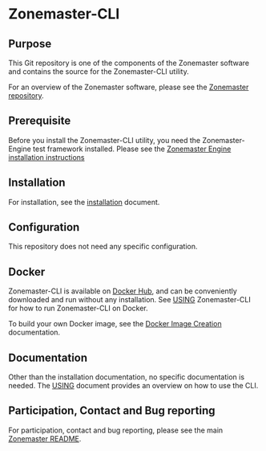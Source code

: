 # Zonemaster-CLI


## Purpose

This Git repository is one of the components of the Zonemaster software and
contains the source for the Zonemaster-CLI utility.

For an overview of the Zonemaster software, please see the
[Zonemaster repository].


## Prerequisite

Before you install the Zonemaster-CLI utility, you need the Zonemaster-Engine
test framework installed. Please see the
[Zonemaster Engine installation instructions]


## Installation

For installation, see the [installation] document.


## Configuration

This repository does not need any specific configuration.


## Docker

Zonemaster-CLI is available on [Docker Hub], and can be conveniently downloaded
and run without any installation. See [USING] Zonemaster-CLI for how to run
Zonemaster-CLI on Docker.

To build your own Docker image, see the [Docker Image Creation] documentation.


## Documentation

Other than the installation documentation, no specific documentation is needed.
The [USING] document provides an overview on how to use the CLI.


## Participation, Contact and Bug reporting

For participation, contact and bug reporting, please see the main
[Zonemaster README].


[Docker Image Creation]:                          https://github.com/zonemaster/zonemaster/blob/master/docs/internal-documentation/maintenance/ReleaseProcess-create-docker-image.md
[Docker Hub]:                                     https://hub.docker.com/u/zonemaster
[Installation]:                                   docs/Installation.md
[USING]:                                          USING.md
[Zonemaster Engine installation instructions]:    https://github.com/zonemaster/zonemaster-engine/blob/master/docs/Installation.md
[Zonemaster README]:                              https://github.com/zonemaster/zonemaster/blob/master/README.md
[Zonemaster repository]:                          https://github.com/zonemaster/zonemaster

